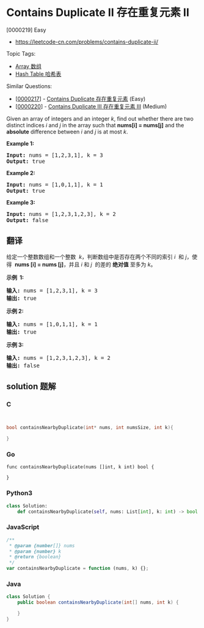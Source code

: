 # Contains Duplicate II 存在重复元素 II

[0000219] Easy

- https://leetcode-cn.com/problems/contains-duplicate-ii/

Topic Tags:

- [Array 数组](https://leetcode-cn.com/tag/array/)
- [Hash Table 哈希表](https://leetcode-cn.com/tag/hash-table/)

Similar Questions:

- [[0000217](https://leetcode-cn.com/problems/contains-duplicate/)] - [Contains Duplicate 存在重复元素](./0000217.contains-duplicate.md) (Easy)
- [[0000220](https://leetcode-cn.com/problems/contains-duplicate-iii/)] - [Contains Duplicate III 存在重复元素 III](./0000220.contains-duplicate-iii.md) (Medium)

Given an array of integers and an integer _k_, find out whether there are two distinct indices _i_ and _j_ in the array such that **nums\[i\] = nums\[j\]** and the **absolute** difference between _i_ and _j_ is at most _k_.

**Example 1:**

<pre><strong>Input: </strong>nums = <span id="example-input-1-1">[1,2,3,1]</span>, k = <span id="example-input-1-2">3</span>
<strong>Output: </strong><span id="example-output-1">true</span>
</pre>

**Example 2:**

<pre><strong>Input: </strong>nums = <span id="example-input-2-1">[1,0,1,1]</span>, k = <span id="example-input-2-2">1</span>
<strong>Output: </strong><span id="example-output-2">true</span>
</pre>

**Example 3:**

<pre><strong>Input: </strong>nums = <span id="example-input-3-1">[1,2,3,1,2,3]</span>, k = <span id="example-input-3-2">2</span>
<strong>Output: </strong><span id="example-output-3">false</span>
</pre>

## 翻译

给定一个整数数组和一个整数  *k*，判断数组中是否存在两个不同的索引 *i*  和 _j_，使得  **nums \[i\] = nums \[j\]**，并且 _i_ 和 *j*  的差的 **绝对值** 至多为 _k_。

**示例  1:**

<pre><strong>输入:</strong> nums = [1,2,3,1], k<em> </em>= 3
<strong>输出:</strong> true</pre>

**示例 2:**

<pre><strong>输入: </strong>nums = [1,0,1,1], k<em> </em>=<em> </em>1
<strong>输出:</strong> true</pre>

**示例 3:**

<pre><strong>输入: </strong>nums = [1,2,3,1,2,3], k<em> </em>=<em> </em>2
<strong>输出:</strong> false</pre>

## solution 题解

### C

```c


bool containsNearbyDuplicate(int* nums, int numsSize, int k){

}


```

### Go

```golang
func containsNearbyDuplicate(nums []int, k int) bool {

}
```

### Python3

```python
class Solution:
    def containsNearbyDuplicate(self, nums: List[int], k: int) -> bool:
```

### JavaScript

```javascript
/**
 * @param {number[]} nums
 * @param {number} k
 * @return {boolean}
 */
var containsNearbyDuplicate = function (nums, k) {};
```

### Java

```java
class Solution {
    public boolean containsNearbyDuplicate(int[] nums, int k) {

    }
}
```

